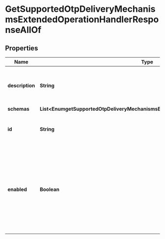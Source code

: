 

# GetSupportedOtpDeliveryMechanismsExtendedOperationHandlerResponseAllOf


## Properties

| Name | Type | Description | Notes |
|------------ | ------------- | ------------- | -------------|
|**description** | **String** | A description for this Extended Operation Handler |  [optional] |
|**schemas** | **List&lt;EnumgetSupportedOtpDeliveryMechanismsExtendedOperationHandlerSchemaUrn&gt;** |  |  [optional] |
|**id** | **String** | Name of the Extended Operation Handler |  [optional] |
|**enabled** | **Boolean** | Indicates whether the Extended Operation Handler is enabled (that is, whether the types of extended operations are allowed in the server). |  [optional] |



